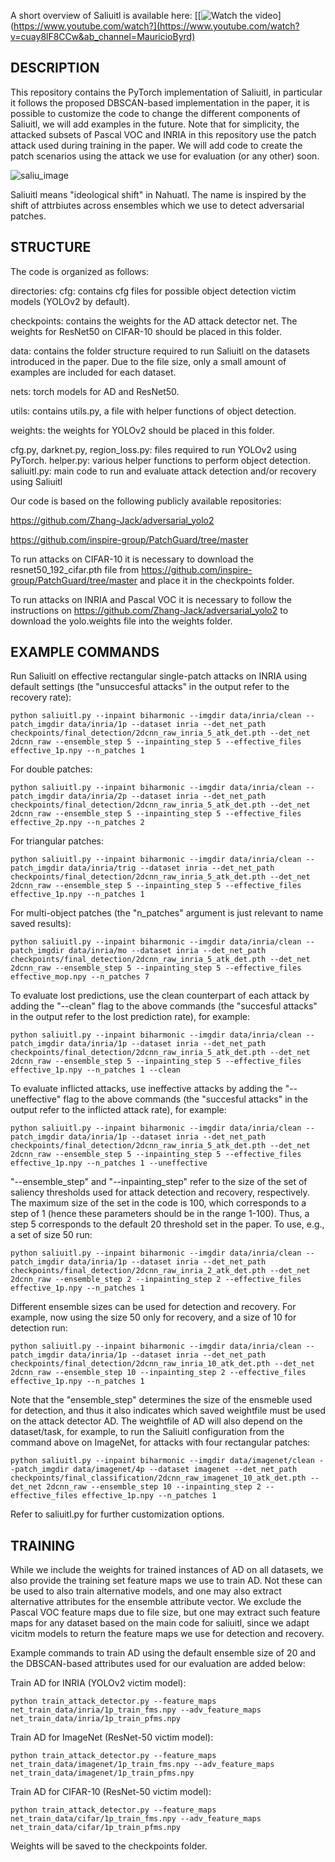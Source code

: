 A short overview of Saliuitl is available here: 
[[![Watch the video](https://img.youtube.com/vi/APOPm01BVrk/hqdefault.jpg)](https://www.youtube.com/watch?](https://www.youtube.com/watch?v=cuay8lF8CCw&ab_channel=MauricioByrd)

## DESCRIPTION
This repository contains the PyTorch implementation of Saliuitl, in particular it follows the proposed DBSCAN-based implementation in the paper, it is possible to customize the code to change the different components of Saliuitl, we will add examples in the future. Note that for simplicity, the attacked subsets of Pascal VOC and INRIA in this repository use the patch attack used during training in the paper. We will add code to create the patch scenarios using the attack we use for evaluation (or any other) soon. 

![saliu_image](https://github.com/user-attachments/assets/e52f6886-8af2-4c42-8dc9-e5e0216a5861)

Saliuitl means "ideological shift" in Nahuatl. The name is inspired by the shift of attrbiutes across ensembles which we use to detect adversarial patches.

## STRUCTURE
The code is organized as follows:

directories:
cfg: contains cfg files for possible object detection victim models (YOLOv2 by default).

checkpoints: contains the weights for the AD attack detector net. The weights for ResNet50 on CIFAR-10 should be placed in this folder.

data: contains the folder structure required to run Saliuitl on the datasets introduced in the paper. Due to the file size, only a small amount of examples are included for each dataset.

nets: torch models for AD and ResNet50.

utils: contains utils.py, a file with helper functions of object detection.

weights: the weights for YOLOv2 should be placed in this folder.

cfg.py, darknet.py, region_loss.py: files required to run YOLOv2 using PyTorch.
helper.py: various helper functions to perform object detection.
saliuitl.py: main code to run and evaluate attack detection and/or recovery using Saliuitl

Our code is based on the following publicly available repositories:

https://github.com/Zhang-Jack/adversarial_yolo2

https://github.com/inspire-group/PatchGuard/tree/master

To run attacks on CIFAR-10 it is necessary to download the resnet50_192_cifar.pth file from https://github.com/inspire-group/PatchGuard/tree/master and place it in the checkpoints folder.

To run attacks on INRIA and Pascal VOC it is necessary to follow the instructions on https://github.com/Zhang-Jack/adversarial_yolo2 to download the yolo.weights file into the weights folder.

## EXAMPLE COMMANDS
Run Saliuitl on effective rectangular single-patch attacks on INRIA using default settings (the "unsuccesful attacks" in the output refer to the recovery rate):
```
python saliuitl.py --inpaint biharmonic --imgdir data/inria/clean --patch_imgdir data/inria/1p --dataset inria --det_net_path checkpoints/final_detection/2dcnn_raw_inria_5_atk_det.pth --det_net 2dcnn_raw --ensemble_step 5 --inpainting_step 5 --effective_files effective_1p.npy --n_patches 1
```

For double patches:
```
python saliuitl.py --inpaint biharmonic --imgdir data/inria/clean --patch_imgdir data/inria/2p --dataset inria --det_net_path checkpoints/final_detection/2dcnn_raw_inria_5_atk_det.pth --det_net 2dcnn_raw --ensemble_step 5 --inpainting_step 5 --effective_files effective_2p.npy --n_patches 2
```

For triangular patches:
```
python saliuitl.py --inpaint biharmonic --imgdir data/inria/clean --patch_imgdir data/inria/trig --dataset inria --det_net_path checkpoints/final_detection/2dcnn_raw_inria_5_atk_det.pth --det_net 2dcnn_raw --ensemble_step 5 --inpainting_step 5 --effective_files effective_1p.npy --n_patches 1
```

For multi-object patches (the "n_patches" argument is just relevant to name saved results):
```
python saliuitl.py --inpaint biharmonic --imgdir data/inria/clean --patch_imgdir data/inria/mo --dataset inria --det_net_path checkpoints/final_detection/2dcnn_raw_inria_5_atk_det.pth --det_net 2dcnn_raw --ensemble_step 5 --inpainting_step 5 --effective_files effective_mop.npy --n_patches 7
```

To evaluate lost predictions, use the clean counterpart of each attack by adding the "--clean" flag to the above commands (the "succesful attacks" in the output refer to the lost prediction rate), for example:
```
python saliuitl.py --inpaint biharmonic --imgdir data/inria/clean --patch_imgdir data/inria/1p --dataset inria --det_net_path checkpoints/final_detection/2dcnn_raw_inria_5_atk_det.pth --det_net 2dcnn_raw --ensemble_step 5 --inpainting_step 5 --effective_files effective_1p.npy --n_patches 1 --clean
```

To evaluate inflicted attacks, use ineffective attacks by adding the "--uneffective" flag to the above commands (the "succesful attacks" in the output refer to the inflicted attack rate), for example:
```
python saliuitl.py --inpaint biharmonic --imgdir data/inria/clean --patch_imgdir data/inria/1p --dataset inria --det_net_path checkpoints/final_detection/2dcnn_raw_inria_5_atk_det.pth --det_net 2dcnn_raw --ensemble_step 5 --inpainting_step 5 --effective_files effective_1p.npy --n_patches 1 --uneffective
```

"--ensemble_step" and "--inpainting_step" refer to the size of the set of saliency thresholds used for attack detection and recovery, respectively. The maximum size of the set in the code is 100, which corresponds to a step of 1 (hence these parameters should be in the range 1-100).
Thus, a step 5 corresponds to the default 20 threshold set in the paper. To use, e.g., a set of size 50 run:
```
python saliuitl.py --inpaint biharmonic --imgdir data/inria/clean --patch_imgdir data/inria/1p --dataset inria --det_net_path checkpoints/final_detection/2dcnn_raw_inria_2_atk_det.pth --det_net 2dcnn_raw --ensemble_step 2 --inpainting_step 2 --effective_files effective_1p.npy --n_patches 1
```

Different ensemble sizes can be used for detection and recovery. For example, now using the size 50 only for recovery, and a size of 10 for detection run:
```
python saliuitl.py --inpaint biharmonic --imgdir data/inria/clean --patch_imgdir data/inria/1p --dataset inria --det_net_path checkpoints/final_detection/2dcnn_raw_inria_10_atk_det.pth --det_net 2dcnn_raw --ensemble_step 10 --inpainting_step 2 --effective_files effective_1p.npy --n_patches 1
```
Note that the "ensemble_step" determines the size of the ensmeble used for detection, and thus it also indicates which saved weightfile must be used on the attack detector AD.
The weightfile of AD will also depend on the dataset/task, for example, to run the Saliuitl configuration from the command above on ImageNet, for attacks with four rectangular patches:
```
python saliuitl.py --inpaint biharmonic --imgdir data/imagenet/clean --patch_imgdir data/imagenet/4p --dataset imagenet --det_net_path checkpoints/final_classification/2dcnn_raw_imagenet_10_atk_det.pth --det_net 2dcnn_raw --ensemble_step 10 --inpainting_step 2 --effective_files effective_1p.npy --n_patches 1
```

Refer to saliuitl.py for further customization options.

## TRAINING
While we include the weights for trained instances of AD on all datasets, we also provide the training set feature maps we use to train AD. Not these can be used to also train alternative models, and one may also extract alternative attributes for the ensemble attribute vector. We exclude the Pascal VOC feature maps due to file size, but one may extract such feature maps for any dataset based on the main code for saliuitl, since we adapt vicitm models to return the feature maps we use for detection and recovery.

Example commands to train AD using the default ensemble size of 20 and the DBSCAN-based attributes used for our evaluation are added below:

Train AD for INRIA (YOLOv2 victim model):
```
python train_attack_detector.py --feature_maps net_train_data/inria/1p_train_fms.npy --adv_feature_maps net_train_data/inria/1p_train_pfms.npy
```
Train AD for ImageNet (ResNet-50 victim model):
```
python train_attack_detector.py --feature_maps net_train_data/imagenet/1p_train_fms.npy --adv_feature_maps net_train_data/imagenet/1p_train_pfms.npy
```
Train AD for CIFAR-10 (ResNet-50 victim model):
```
python train_attack_detector.py --feature_maps net_train_data/cifar/1p_train_fms.npy --adv_feature_maps net_train_data/cifar/1p_train_pfms.npy
```

Weights will be saved to the checkpoints folder.
